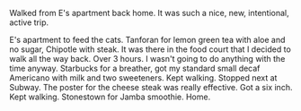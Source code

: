 Walked from E's apartment back home. It was such a nice, new, intentional, active trip.

E's apartment to feed the cats. Tanforan for lemon green tea with aloe and no sugar, Chipotle with steak. It was there in the food court that I decided to walk all the way back. Over 3 hours. I wasn't going to do anything with the time anyway. Starbucks for a breather, got my standard small decaf Americano with milk and two sweeteners. Kept walking. Stopped next at Subway. The poster for the cheese steak was really effective. Got a six inch. Kept walking. Stonestown for Jamba smoothie. Home.
